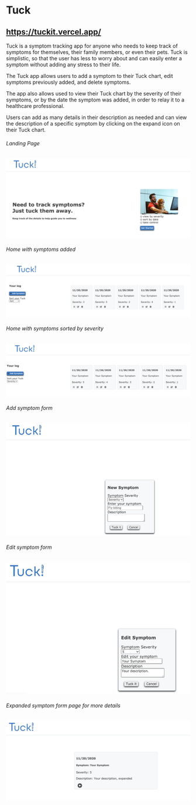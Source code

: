 # Tuck
## https://tuckit.vercel.app/

Tuck is a symptom tracking app for anyone who needs to keep track of symptoms for themselves, their family members, or even their pets. Tuck is simplistic, so that the user has less to worry about and can easily enter a symptom without adding any stress to their life. 

The Tuck app allows users to add a symptom to their Tuck chart, edit symptoms previously added, and delete symptoms.

The app also allows used to view their Tuck chart by the severity of their symptoms, or by the date the symptom was added, in order to relay it to a healthcare professional.

Users can add as many details in their description as needed and can view the description of a specific symptom by clicking on the expand icon on their Tuck chart.

###### Landing Page
![Landing Page](/screenshots/landingPageImg.png)

###### Home with symptoms added
![unsorted home](/screenshots/unsortedImg.png)

###### Home with symptoms sorted by severity
![sorted home](/screenshots/sortedImg.png)

###### Add symptom form
![add symptom](/screenshots/addSymptomImg.png)

###### Edit symptom form
![edit symptom](/screenshots/editSymptomImg.png)

###### Expanded symptom form page for more details
![expanded symptom](/screenshots/expandedImg.png)
